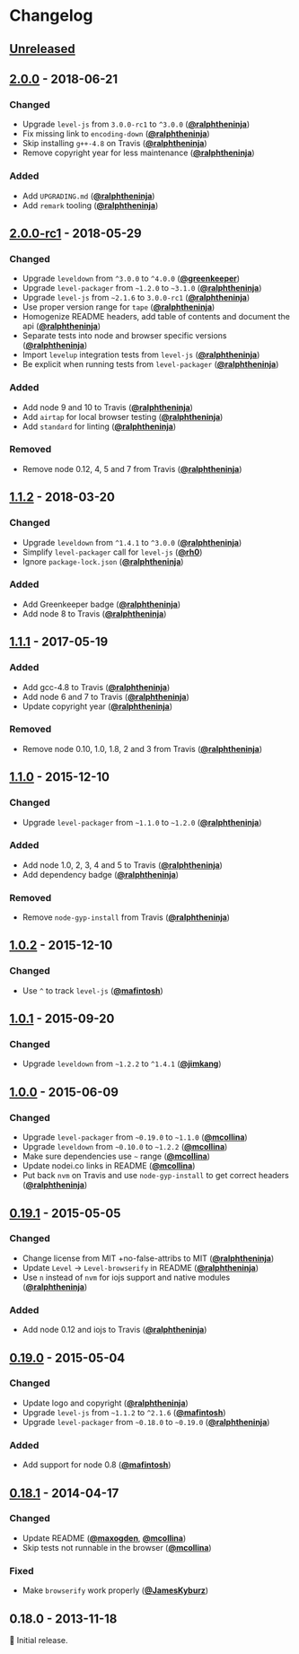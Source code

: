 # Changelog

## [Unreleased]

## [2.0.0] - 2018-06-21

### Changed

- Upgrade `level-js` from `3.0.0-rc1` to `^3.0.0` ([**@ralphtheninja**](https://github.com/ralphtheninja))
- Fix missing link to `encoding-down` ([**@ralphtheninja**](https://github.com/ralphtheninja))
- Skip installing `g++-4.8` on Travis ([**@ralphtheninja**](https://github.com/ralphtheninja))
- Remove copyright year for less maintenance ([**@ralphtheninja**](https://github.com/ralphtheninja))

### Added

- Add `UPGRADING.md` ([**@ralphtheninja**](https://github.com/ralphtheninja))
- Add `remark` tooling ([**@ralphtheninja**](https://github.com/ralphtheninja))

## [2.0.0-rc1] - 2018-05-29

### Changed

- Upgrade `leveldown` from `^3.0.0` to `^4.0.0` ([**@greenkeeper**](https://github.com/greenkeeper))
- Upgrade `level-packager` from `~1.2.0` to `~3.1.0` ([**@ralphtheninja**](https://github.com/ralphtheninja))
- Upgrade `level-js` from `~2.1.6` to `3.0.0-rc1` ([**@ralphtheninja**](https://github.com/ralphtheninja))
- Use proper version range for `tape` ([**@ralphtheninja**](https://github.com/ralphtheninja))
- Homogenize README headers, add table of contents and document the api ([**@ralphtheninja**](https://github.com/ralphtheninja))
- Separate tests into node and browser specific versions ([**@ralphtheninja**](https://github.com/ralphtheninja))
- Import `levelup` integration tests from `level-js` ([**@ralphtheninja**](https://github.com/ralphtheninja))
- Be explicit when running tests from `level-packager` ([**@ralphtheninja**](https://github.com/ralphtheninja))

### Added

- Add node 9 and 10 to Travis ([**@ralphtheninja**](https://github.com/ralphtheninja))
- Add `airtap` for local browser testing ([**@ralphtheninja**](https://github.com/ralphtheninja))
- Add `standard` for linting ([**@ralphtheninja**](https://github.com/ralphtheninja))

### Removed

- Remove node 0.12, 4, 5 and 7 from Travis ([**@ralphtheninja**](https://github.com/ralphtheninja))

## [1.1.2] - 2018-03-20

### Changed

- Upgrade `leveldown` from `^1.4.1` to `^3.0.0` ([**@ralphtheninja**](https://github.com/ralphtheninja))
- Simplify `level-packager` call for `level-js` ([**@rh0**](https://github.com/rh0))
- Ignore `package-lock.json` ([**@ralphtheninja**](https://github.com/ralphtheninja))

### Added

- Add Greenkeeper badge ([**@ralphtheninja**](https://github.com/ralphtheninja))
- Add node 8 to Travis ([**@ralphtheninja**](https://github.com/ralphtheninja))

## [1.1.1] - 2017-05-19

### Added

- Add gcc-4.8 to Travis ([**@ralphtheninja**](https://github.com/ralphtheninja))
- Add node 6 and 7 to Travis ([**@ralphtheninja**](https://github.com/ralphtheninja))
- Update copyright year ([**@ralphtheninja**](https://github.com/ralphtheninja))

### Removed

- Remove node 0.10, 1.0, 1.8, 2 and 3 from Travis ([**@ralphtheninja**](https://github.com/ralphtheninja))

## [1.1.0] - 2015-12-10

### Changed

- Upgrade `level-packager` from `~1.1.0` to `~1.2.0` ([**@ralphtheninja**](https://github.com/ralphtheninja))

### Added

- Add node 1.0, 2, 3, 4 and 5 to Travis ([**@ralphtheninja**](https://github.com/ralphtheninja))
- Add dependency badge ([**@ralphtheninja**](https://github.com/ralphtheninja))

### Removed

- Remove `node-gyp-install` from Travis ([**@ralphtheninja**](https://github.com/ralphtheninja))

## [1.0.2] - 2015-12-10

### Changed

- Use `^` to track `level-js` ([**@mafintosh**](https://github.com/mafintosh))

## [1.0.1] - 2015-09-20

### Changed

- Upgrade `leveldown` from `~1.2.2` to `^1.4.1` ([**@jimkang**](https://github.com/jimkang))

## [1.0.0] - 2015-06-09

### Changed

- Upgrade `level-packager` from `~0.19.0` to `~1.1.0` ([**@mcollina**](https://github.com/mcollina))
- Upgrade `leveldown` from `~0.10.0` to `~1.2.2` ([**@mcollina**](https://github.com/mcollina))
- Make sure dependencies use `~` range ([**@mcollina**](https://github.com/mcollina))
- Update nodei.co links in README ([**@mcollina**](https://github.com/mcollina))
- Put back `nvm` on Travis and use `node-gyp-install` to get correct headers ([**@ralphtheninja**](https://github.com/ralphtheninja))

## [0.19.1] - 2015-05-05

### Changed

- Change license from MIT +no-false-attribs to MIT ([**@ralphtheninja**](https://github.com/ralphtheninja))
- Update `Level` -> `Level-browserify` in README ([**@ralphtheninja**](https://github.com/ralphtheninja))
- Use `n` instead of `nvm` for iojs support and native modules ([**@ralphtheninja**](https://github.com/ralphtheninja))

### Added

- Add node 0.12 and iojs to Travis ([**@ralphtheninja**](https://github.com/ralphtheninja))

## [0.19.0] - 2015-05-04

### Changed

- Update logo and copyright ([**@ralphtheninja**](https://github.com/ralphtheninja))
- Upgrade `level-js` from `~1.1.2` to `^2.1.6` ([**@mafintosh**](https://github.com/mafintosh))
- Upgrade `level-packager` from `~0.18.0` to `~0.19.0` ([**@ralphtheninja**](https://github.com/ralphtheninja))

### Added

- Add support for node 0.8 ([**@mafintosh**](https://github.com/mafintosh))

## [0.18.1] - 2014-04-17

### Changed

- Update README ([**@maxogden**](https://github.com/maxogden), [**@mcollina**](https://github.com/mcollina))
- Skip tests not runnable in the browser ([**@mcollina**](https://github.com/mcollina))

### Fixed

- Make `browserify` work properly ([**@JamesKyburz**](https://github.com/JamesKyburz))

## 0.18.0 - 2013-11-18

:seedling: Initial release.

[unreleased]: https://github.com/level/level-browserify/compare/v2.0.0...HEAD

[2.0.0]: https://github.com/level/level-browserify/compare/v2.0.0-rc1...v2.0.0

[2.0.0-rc1]: https://github.com/level/level-browserify/compare/v1.1.2...v2.0.0-rc1

[1.1.2]: https://github.com/level/level-browserify/compare/v1.1.1...v1.1.2

[1.1.1]: https://github.com/level/level-browserify/compare/v1.1.0...v1.1.1

[1.1.0]: https://github.com/level/level-browserify/compare/v1.0.2...v1.1.0

[1.0.2]: https://github.com/level/level-browserify/compare/v1.0.1...v1.0.2

[1.0.1]: https://github.com/level/level-browserify/compare/v1.0.0...v1.0.1

[1.0.0]: https://github.com/level/level-browserify/compare/v0.19.1...v1.0.0

[0.19.1]: https://github.com/level/level-browserify/compare/v0.19.0...v0.19.1

[0.19.0]: https://github.com/level/level-browserify/compare/v0.18.1...v0.19.0

[0.18.1]: https://github.com/level/level-browserify/compare/v0.18.0...v0.18.1
